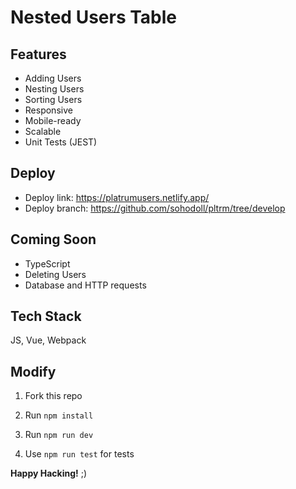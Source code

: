 # Nested Users Table

## Features

- Adding Users
- Nesting Users
- Sorting Users
- Responsive
- Mobile-ready
- Scalable
- Unit Tests (JEST)

## Deploy

- Deploy link: https://platrumusers.netlify.app/
- Deploy branch: https://github.com/sohodoll/pltrm/tree/develop

## Coming Soon

- TypeScript
- Deleting Users
- Database and HTTP requests

## Tech Stack

JS, Vue, Webpack
    
## Modify

1. Fork this repo
   
2. Run `npm install`
   
3. Run `npm run dev`

4. Use `npm run test` for tests

**Happy Hacking!** ;)
